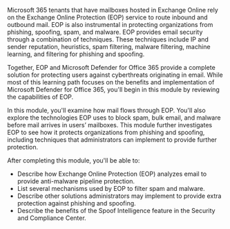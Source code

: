 Microsoft 365 tenants that have mailboxes hosted in Exchange Online rely on the Exchange Online Protection (EOP) service to route inbound and outbound mail. EOP is also instrumental in protecting organizations from phishing, spoofing, spam, and malware. EOP provides email security through a combination of techniques. These techniques include IP and sender reputation, heuristics, spam filtering, malware filtering, machine learning, and filtering for phishing and spoofing.

Together, EOP and Microsoft Defender for Office 365 provide a complete solution for protecting users against cyberthreats originating in email. While most of this learning path focuses on the benefits and implementation of Microsoft Defender for Office 365, you'll begin in this module by reviewing the capabilities of EOP.

In this module, you'll examine how mail flows through EOP. You'll also explore the technologies EOP uses to block spam, bulk email, and malware before mail arrives in users’ mailboxes. This module further investigates EOP to see how it protects organizations from phishing and spoofing, including techniques that administrators can implement to provide further protection.

After completing this module, you'll be able to:

 -  Describe how Exchange Online Protection (EOP) analyzes email to provide anti-malware pipeline protection.
 -  List several mechanisms used by EOP to filter spam and malware.
 -  Describe other solutions administrators may implement to provide extra protection against phishing and spoofing.
 -  Describe the benefits of the Spoof Intelligence feature in the Security and Compliance Center.

